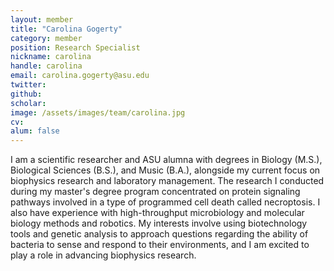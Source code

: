 ```yaml
---
layout: member
title: "Carolina Gogerty"
category: member 
position: Research Specialist
nickname: carolina
handle: carolina
email: carolina.gogerty@asu.edu
twitter: 
github: 
scholar: 
image: /assets/images/team/carolina.jpg
cv: 
alum: false
---
```

I am a scientific researcher and ASU alumna with degrees in Biology (M.S.), Biological Sciences (B.S.), and Music (B.A.), alongside my current focus on biophysics research and laboratory management. The research I conducted during my master's degree program concentrated on protein signaling pathways involved in a type of programmed cell death called necroptosis. I also have experience with high-throughput microbiology and molecular biology methods and robotics. My interests involve using biotechnology tools and genetic analysis to approach questions regarding the ability of bacteria to sense and respond to their environments, and I am excited to play a role in advancing biophysics research.
